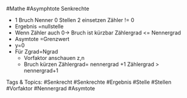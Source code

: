  #Mathe #Asymphtote Senkrechte
  - 1 Bruch Nenner 0 Stellen
  2 einsetzen Zähler != 0
  - Ergebnis =nullstelle
  - Wenn Zähler auch 0->
  Bruch ist kürzbar
 Zählergrad <= Nennergrad
  - Asymtote =Grenzwert
  - y=0
  - Für Zgrad=Ngrad
    - Vorfaktor anschauen z,n
    - Bruch kürzen
 Zählergrad= nennergrad +1
 Zählergrad > nennergrad+1

   Tags & Topics:
   #Senkrecht
   #Senkrechte
   #Ergebnis
   #Stelle
   #Stellen
   #Vorfaktor
   #Nennergrad
   #Asymtote